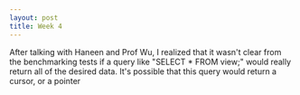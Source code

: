 ```yaml
---
layout: post
title: Week 4
---
```


After talking with Haneen and Prof Wu, I realized that it wasn't clear from the benchmarking tests if a query like "SELECT * FROM view;" would really return all of the desired data. It's possible that this query would return a cursor, or a pointer 
